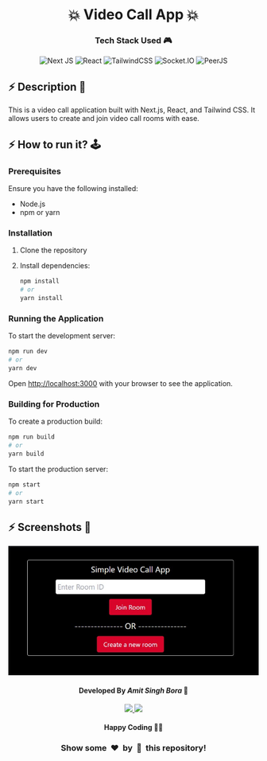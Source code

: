 <h1 align='center'><b>💥 Video Call App 💥</b></h1>

<!-- -------------------------------------------------------------------------------------------------------------- -->

<h3 align='center'>Tech Stack Used 🎮</h3>

<p align='center'>
   <img src="https://img.shields.io/badge/Next-black?style=for-the-badge&logo=next.js&logoColor=white" alt="Next JS" />
   <img src="https://img.shields.io/badge/react-%2320232a.svg?style=for-the-badge&logo=react&logoColor=%2361DAFB" alt="React" />
   <img src="https://img.shields.io/badge/tailwindcss-%2338B2AC.svg?style=for-the-badge&logo=tailwind-css&logoColor=white" alt="TailwindCSS" />
   <img src="https://img.shields.io/badge/socket.io-black?style=for-the-badge&logo=socket.io&logoColor=white" alt="Socket.IO" />
   <img src="https://img.shields.io/badge/peerjs-%23000000.svg?style=for-the-badge&logo=peerjs&logoColor=white" alt="PeerJS" />
</p>

<!-- -------------------------------------------------------------------------------------------------------------- -->

## :zap: Description 📃

<div>
   <p>This is a video call application built with Next.js, React, and Tailwind CSS. It allows users to create and join video call rooms with ease.</p>
</div>

<!-- -------------------------------------------------------------------------------------------------------------- -->

## :zap: How to run it? 🕹️

### Prerequisites

Ensure you have the following installed:

- Node.js
- npm or yarn

### Installation

1. Clone the repository

2. Install dependencies:

   ```bash
   npm install
   # or
   yarn install
   ```

### Running the Application

To start the development server:

```bash
npm run dev
# or
yarn dev
```

Open [http://localhost:3000](http://localhost:3000) with your browser to see the application.

### Building for Production

To create a production build:

```bash
npm run build
# or
yarn build
```

To start the production server:

```bash
npm start
# or
yarn start
```

<!-- -------------------------------------------------------------------------------------------------------------- -->

## :zap: Screenshots 📸

<p align='center'>
   <img src="screenshot.webp" alt="App Screenshot" />
</p>

<!-- -------------------------------------------------------------------------------------------------------------- -->

<h4 align='center'>Developed By <b><i>Amit Singh Bora</i></b> 👦</h4>
<p align='center'>
   <a href='https://www.linkedin.com/in/amitbora1/'>
      <img src='https://img.shields.io/badge/linkedin-%230077B5.svg?style=for-the-badge&logo=linkedin&logoColor=white' />
   </a>
   <a href='https://github.com/amitb0ra'>
      <img src='https://img.shields.io/badge/github-%23121011.svg?style=for-the-badge&logo=github&logoColor=white' />
   </a>
</p>

<h4 align='center'>Happy Coding 🧑‍💻</h4>

<h3 align="center">Show some &nbsp;❤️&nbsp; by &nbsp;🌟&nbsp; this repository!</h3>
